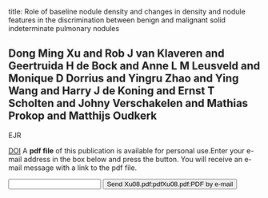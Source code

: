 title: Role of baseline nodule density and changes in density and nodule features in the discrimination between benign and malignant solid indeterminate pulmonary nodules

## Dong Ming Xu and Rob J van Klaveren and Geertruida H de Bock and Anne L M Leusveld and Monique D Dorrius and Yingru Zhao and Ying Wang and Harry J de Koning and Ernst T Scholten and Johny Verschakelen and Mathias Prokop and Matthijs Oudkerk
EJR

<a href="https://doi.org/10.1016/j.ejrad.2008.02.022">DOI</a>
A <b>pdf file</b> of this publication is available for personal use.Enter your e-mail address in the box below and press the button. You will receive an e-mail message with a link to the pdf file.
<form action="sender.php">  <input type="text" name="email">  <input type="submit" value="Send Xu08.pdf:pdfXu08.pdf:PDF by e-mail"></form>
